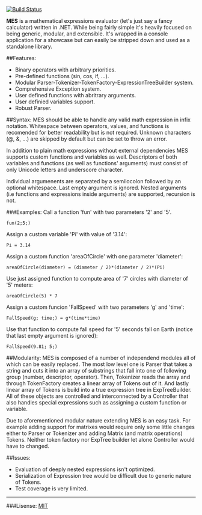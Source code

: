 [![Build Status](https://travis-ci.org/petrroll/MES.svg?branch=master)](https://travis-ci.org/petrroll/MES)

__MES__ is a mathematical expressions evaluator (let's just say a fancy calculator) written in .NET. While being fairly simple it's heavily focused on being generic, modular, and extensible. It's wrapped in a console application for a showcase but can easily be stripped down and used as a standalone library. 

##Features:
* Binary operators with arbitrary priorities.
* Pre-defined functions (sin, cos, if, ...).
* Modular Parser-Tokenizer-TokenFactory-ExpressionTreeBuilder system.
* Comprehensive Exception system.
* User defined functions with abritrary arguments.
* User definied variables support.
* Robust Parser.

##Syntax:
MES should be able to handle any valid math expression in infix notation. Whitespace between operators, values, and functions is recomended for better readability but is not required. Unknown characters (@, &, ...) are skipped by default but can be set to throw an error.

In addition to plain math expressions without external dependencies MES supports custom functions and variables as well. Descriptors of both variables and functions (as well as functions' arguments) must consist of only Unicode letters and underscore character. 

Individual argumenents are separated by a semilocolon followed by an optional whitespace. Last empty argument is ignored. Nested arguments (i.e functions and expressions inside arguments) are supported, recursion is not.

###Examples:
Call a function 'fun' with two parameters '2' and '5'.
```
fun(2;5;)
```

Assign a custom variable 'Pi' with value of '3.14':
```
Pi = 3.14
```

Assign a custom function 'areaOfCircle' with one parameter 'diameter':
```
areaOfCircle(diameter) = (diameter / 2)*(diameter / 2)*(Pi)
```

Use just assigned function to compute area of '7' circles with diameter of '5' meters:
```
areaOfCircle(5) * 7
```

Assign a custom funcion 'FallSpeed' with two parameters 'g' and 'time':
```
FallSpeed(g; time;) = g*(time*time)
```

Use that function to compute fall speed for '5' seconds fall on Earth (notice that last empty argument is ignored):
```
FallSpeed(9.81; 5;)
```

##Modularity:
MES is composed of a number of independend modules all of which can be easily replaced. The most low level one is Parser that takes a string and cuts it into an array of substrings that fall into one of following group (number, descriptor, operator). Then, Tokenizer reads the array and through TokenFactory creates a linear array of Tokens out of it. And lastly linear array of Tokens is build into a true expression tree in ExpTreeBuilder. All of these objects are controlled and interconnected by a Controller that also handles special expressions such as assigning a custom function or variable.

Due to aforementioned modular nature extending MES is an easy task. For example adding support for matrixes would require only some little changes either to Parser or Tokenizer and adding Matrix (and matrix operations) Tokens. Neither token factory nor ExpTree builder let alone Controller would have to changed. 

##Issues:
* Evaluation of deeply nested expressions isn't optimized.
* Serialization of Expression tree would be difficult due to generic nature of Tokens.
* Test coverage is very limited.

----
###Lisense:
[MIT](https://opensource.org/licenses/MIT)
